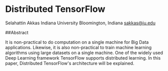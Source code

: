 # Distributed TensorFlow

Selahattin Akkas
Indiana University
Bloomington, Indiana
sakkas@iu.edu

##Abstract

It is non-practical to do computation on a single machine for Big Data applications. Likewise, it is also non-practical to train machine learning algorithms using large datasets on a single machine. One of the widely used Deep Learning framework TensorFlow supports distributed learning. In this paper, Distributed TensorFlow's architecture will be explained. 